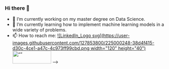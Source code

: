 ### Hi there 👋

- 🔭 I’m currently working on my master degree on Data Science.
- 🌱 I’m currently learning how to implement machine learning models in a wide variety of problems.
- 📫 How to reach me: 
[![LinkedIn_Logo svg](https://user-images.githubusercontent.com/127853800/225000248-38d4f415-d30c-4ce1-a47c-4c973ff99cbd.png width="120" height="40")](https://www.linkedin.com/in/javier-l%C3%B3pez-mart%C3%ADnez-773977240/)<img src="https://user-images.githubusercontent.com/127853800/225000248-38d4f415-d30c-4ce1-a47c-4c973ff99cbd.png" alt= “” width="120" height="40">
-->
